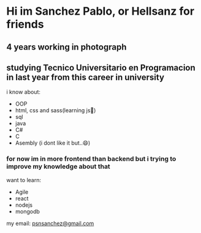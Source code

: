 # Hi im Sanchez Pablo, or Hellsanz for friends

## 4 years working in photograph
## studying Tecnico Universitario en Programacion in last year from this career in university

i know about:
* OOP
* html, css and sass(learning js🌱)
* sql
* java
* C#
* C
* Asembly (i dont like it but..😄)


### for now im in more frontend than backend but i trying to improve my knowledge about that
want to learn:

- Agile
- react
- nodejs
- mongodb

my email: psnsanchez@gmail.com
<!--
**hellsanz/hellsanz** is a ✨ _special_ ✨ repository because its `README.md` (this file) appears on your GitHub profile.
Here are some ideas to get you started:
- 🔭 I’m currently working on ...
- 🌱 I’m currently learning ...
- 👯 I’m looking to collaborate on ...
- 🤔 I’m looking for help with ...
- 💬 Ask me about ...
- 📫 How to reach me: ...
- 😄 Pronouns: ...
- ⚡ Fun fact: ...
-->
